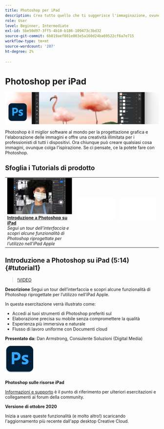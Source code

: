 ```yaml
---
title: Photoshop per iPad
description: Crea tutto quello che ti suggerisce l'immaginazione, ovunque ti colga l'ispirazione con Photoshop su iPad
role: User
level: Beginner, Intermediate
exl-id: 5be50d97-3ff5-4b10-b186-109473c3bd32
source-git-commit: 6b819aef801e003e5a160d24ba69522cf6a7e715
workflow-type: tm+mt
source-wordcount: '207'
ht-degree: 2%

---
```


# Photoshop per iPad

![Tutorial Hero Image](../assets/PSoniPad.jpg)

Photoshop è il miglior software al mondo per la progettazione grafica e l&#39;elaborazione delle immagini e offre una creatività illimitata per i professionisti di tutti i dispositivi. Ora chiunque può creare qualsiasi cosa immagini, ovunque colga l&#39;ispirazione. Se ci pensate, ce la potete fare con Photoshop.

## Sfoglia i Tutorials di prodotto

<table style="table-layout:fixed">
<tr>
 <td>
   <a href="photoshopipad.md#tutorial1">
      <img alt="Introduzione a Photoshop su iPad" src="../assets/PSiPad_thumbnail.jpg" />
   </a>
    <div>
   <a href="photoshopipad.md#tutorial1"><strong>Introduzione a Photoshop su iPad</strong></a>
    </div>
    <em>Segui un tour dell’interfaccia e scopri alcune funzionalità di Photoshop riprogettate per l’utilizzo nell’iPad Apple</em>
    <br>
  </td>
  <td>
    <img alt="Spaziatore" src="../assets/Whitespacer.png" />
    <div>
    <br>
  </td>
  <td>
    <img alt="Spaziatore" src="../assets/Whitespacer.png" />
    <div>
    <br>
  </td>
</tr>
</table>

## Introduzione a Photoshop su iPad (5:14) {#tutorial1}

>[!VIDEO](https://video.tv.adobe.com/v/326899?hidetitle=true)

**Descrizione**
Segui un tour dell’interfaccia e scopri alcune funzionalità di Photoshop riprogettate per l’utilizzo nell’iPad Apple.

In questa esercitazione verrà illustrato come:
* Accedi ai tuoi strumenti di Photoshop preferiti sul
* Elaborazione precisa su mobile senza compromettere la qualità
* Esperienza più immersiva e naturale
* Flusso di lavoro uniforme con Documenti cloud

**Presentato da:**
Dan Armstrong, Consulente Soluzioni (Digital Media)

![Photoshop sul logo iPad](../assets/ps_appicon_96.png)

**Photoshop sulle risorse iPad**

[Informazioni e supporto](https://helpx.adobe.com/support/photoshop.html) è il punto di riferimento per ulteriori esercitazioni e collegamenti ai forum della community.

**Versione di ottobre 2020**

Inizia a usare queste funzionalità (e molto altro!) scaricando l&#39;aggiornamento più recente dall&#39;app desktop Creative Cloud.
